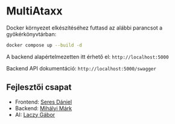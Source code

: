 # MultiAtaxx

Docker környezet elkészítéséhez futtasd az alábbi parancsot a gyökérkönyvtárban:

```bash
docker compose up --build -d
```

A backend alapértelmezetten itt érhető el: `http://localhost:5000`

Backend API dokumentáció: `http://localhost:5000/swagger`

## Fejlesztői csapat

- Frontend: [Seres Dániel](https://github.com/GalaxySer)
- Backend: [Mihályi Márk](https://github.com/markmihalyi)
- AI: [Laczy Gábor](https://github.com/LaczyG)
